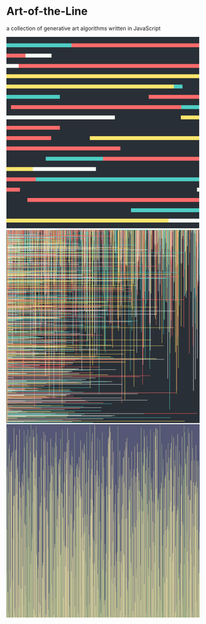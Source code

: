 # Art-of-the-Line
a collection of generative art algorithms written in JavaScript

![leftOrRight](https://github.com/tscales/Art-of-the-Line/blob/master/straight-lines/img/03-leftOrRightHorizontal.png)
![crosshatching](https://github.com/tscales/Art-of-the-Line/blob/master/straight-lines/img/05-crosshatching.png)
![vertical-lines](https://github.com/tscales/Art-of-the-Line/blob/master/straight-lines/img/01-vertical-lines.png)
